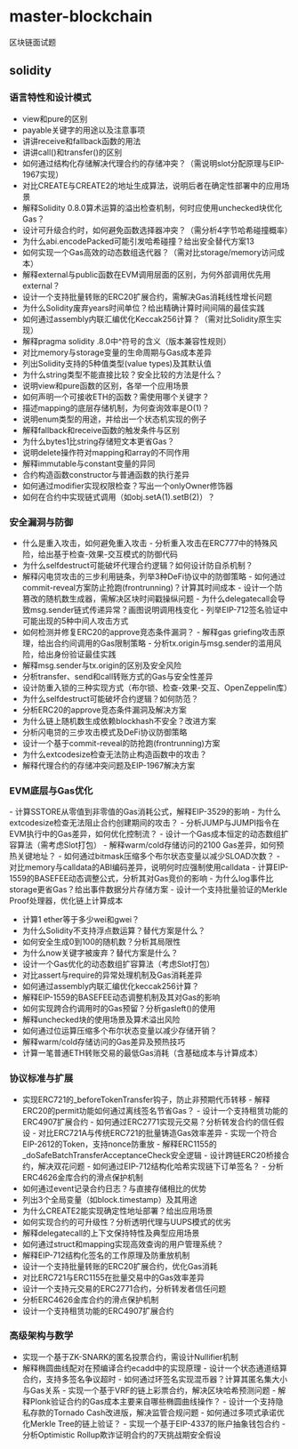 # master-blockchain
区块链面试题


## solidity

### 语言特性和设计模式

- view和pure的区别
- payable关键字的用途以及注意事项
- 讲讲receive和fallback函数的用法
- 讲讲call()和transfer()的区别
- ‌如何通过结构化存储解决代理合约的存储冲突？‌（需说明slot分配原理与EIP-1967实现）
- 对比CREATE与CREATE2的地址生成算法，说明后者在确定性部署中的应用场景
- 解释Solidity 0.8.0算术运算的溢出检查机制，何时应使用unchecked块优化Gas？
- 设计可升级合约时，如何避免函数选择器冲突？‌（需分析4字节哈希碰撞概率）
- 为什么abi.encodePacked可能引发哈希碰撞？给出安全替代方案‌‌13
- ‌如何实现一个Gas高效的动态数组迭代器？‌（需对比storage/memory访问成本）
- 解释external与public函数在EVM调用层面的区别，为何外部调用优先用external？
- ‌设计一个支持批量转账的ERC20扩展合约，需解决Gas消耗线性增长问题
- 为什么Solidity废弃years时间单位？给出精确计算时间间隔的最佳实践
- 如何通过assembly内联汇编优化Keccak256计算？‌（需对比Solidity原生实现）
- 解释pragma solidity .8.0中^符号的含义（版本兼容性规则）
- 对比memory与storage变量的生命周期与Gas成本差异
- 列出Solidity支持的5种值类型(value types)及其默认值
- 为什么string类型不能直接比较？安全比较的方法是什么？
- 说明view和pure函数的区别，各举一个应用场景
- 如何声明一个可接收ETH的函数？需使用哪个关键字？
- 描述mapping的底层存储机制，为何查询效率是O(1)？
- 说明enum类型的用途，并给出一个状态机实现的例子
- 解释fallback和receive函数的触发条件与区别
- 为什么bytes1比string存储短文本更省Gas？
- 说明delete操作符对mapping和array的不同作用
- 解释immutable与constant变量的异同
- 合约构造函数constructor与普通函数的执行差异
- 如何通过modifier实现权限检查？写出一个onlyOwner修饰器
- 如何在合约中实现链式调用（如obj.setA(1).setB(2)）？


### 安全漏洞与防御

- 什么是重入攻击，如何避免重入攻击
‌- 分析重入攻击在ERC777中的特殊风险，给出基于检查-效果-交互模式的防御代码
- 为什么selfdestruct可能破坏代理合约逻辑？如何设计防自杀机制？
- 解释闪电贷攻击的三步利用链条，列举3种DeFi协议中的防御策略
‌- 如何通过commit-reveal方案防止抢跑(frontrunning)？计算其时间成本‌‌
‌- 设计一个防篡改的随机数生成器，需解决区块时间戳操纵问题
‌- 为什么delegatecall会导致msg.sender链式传递异常？画图说明调用栈变化‌‌
‌- 列举EIP-712签名验证中可能出现的5种中间人攻击方式‌
- ‌如何检测并修复ERC20的approve竞态条件漏洞？
‌- 解释gas griefing攻击原理，给出合约间调用的Gas限制策略‌
‌- 分析tx.origin与msg.sender的滥用风险，给出身份验证最佳实践
- 解释msg.sender与tx.origin的区别及安全风险
- 分析transfer、send和call转账方式的Gas与安全性差异
- 设计防重入锁的三种实现方式（布尔锁、检查-效果-交互、OpenZeppelin库）
- 为什么selfdestruct可能破坏合约逻辑？如何防范？
- 分析ERC20的approve竞态条件漏洞及解决方案
- 为什么链上随机数生成依赖blockhash不安全？改进方案
- 分析闪电贷的三步攻击模式及DeFi协议防御策略
- 设计一个基于commit-reveal的防抢跑(frontrunning)方案
- 为什么extcodesize检查无法防止构造函数中的攻击？
- 解释代理合约的存储冲突问题及EIP-1967解决方案


### EVM底层与Gas优化

‌- 计算SSTORE从零值到非零值的Gas消耗公式，解释EIP-3529的影响
‌- 为什么extcodesize检查无法阻止合约创建期间的攻击？
‌- 分析JUMP与JUMPI指令在EVM执行中的Gas差异，如何优化控制流？
‌- 设计一个Gas成本恒定的动态数组扩容算法‌（需考虑Slot打包）
‌- 解释warm/cold存储访问的2100 Gas差异，如何预热关键地址？
‌- 如何通过bitmask压缩多个布尔状态变量以减少SLOAD次数？
‌- 对比memory与calldata的ABI编码差异，说明何时应强制使用calldata‌
‌- 计算EIP-1559的BASEFEE动态调整公式，分析其对Gas竞价的影响
‌- 为什么log事件比storage更省Gas？给出事件数据分片存储方案
‌- 设计一个支持批量验证的Merkle Proof处理器，优化链上计算成本
- 计算1 ether等于多少wei和gwei？
- 为什么Solidity不支持浮点数运算？替代方案是什么？
- 如何安全生成0到100的随机数？分析其局限性
- 为什么now关键字被废弃？替代方案是什么？
- 设计一个Gas优化的动态数组扩容算法（考虑Slot打包）
- 对比assert与require的异常处理机制及Gas消耗差异
- 如何通过assembly内联汇编优化keccak256计算？
- 解释EIP-1559的BASEFEE动态调整机制及其对Gas的影响
- 如何实现跨合约调用时的Gas预留？分析gasleft()的使用
- 解释unchecked块的使用场景及算术溢出风险
- 如何通过位运算压缩多个布尔状态变量以减少存储开销？
- 解释warm/cold存储访问的Gas差异及预热技巧
- 计算一笔普通ETH转账交易的最低Gas消耗（含基础成本与计算成本）


### 协议标准与扩展

- ‌实现ERC721的_beforeTokenTransfer钩子，防止非预期代币转移
‌- 解释ERC20的permit功能如何通过离线签名节省Gas？
‌- 设计一个支持租赁功能的ERC4907扩展合约
‌- 如何通过ERC2771实现元交易？分析转发合约的信任假设‌
‌- 对比ERC721A与传统ERC721的批量铸造Gas效率差异‌
‌- 实现一个符合EIP-2612的Token，支持nonce防重放‌
‌- 解释ERC1155的_doSafeBatchTransferAcceptanceCheck安全逻辑
‌- 设计跨链ERC20桥接合约，解决双花问题‌‌
‌- 如何通过EIP-712结构化哈希实现链下订单签名？
‌- 分析ERC4626金库合约的滑点保护机制
- 如何通过event记录合约日志？与直接存储相比的优势
- 列出3个全局变量（如block.timestamp）及其用途
- 为什么CREATE2能实现确定性地址部署？给出应用场景
- 如何实现合约的可升级性？分析透明代理与UUPS模式的优劣
- 解释delegatecall的上下文保持特性及典型应用场景
- 如何通过struct和mapping实现高效查询的用户管理系统？
- 解释EIP-712结构化签名的工作原理及防重放机制
- 设计一个支持批量转账的ERC20扩展合约，优化Gas消耗
- 对比ERC721与ERC1155在批量交易中的Gas效率差异
- 设计一个支持元交易的ERC2771合约，分析转发者信任问题
- 分析ERC4626金库合约的滑点保护机制
- 设计一个支持租赁功能的ERC4907扩展合约

### 高级架构与数学

- 实现一个基于ZK-SNARK的匿名投票合约，需设计Nullifier机制‌
- ‌解释椭圆曲线配对在预编译合约ecadd中的实现原理‌
‌- 设计一个状态通道结算合约，支持多签名争议超时‌
‌- 如何通过环签名实现混币器？计算其匿名集大小与Gas关系‌
‌- 实现一个基于VRF的链上彩票合约，解决区块哈希预测问题
‌- 解释Plonk验证合约的Gas成本主要来自哪些椭圆曲线操作？
‌- 设计一个支持隐私存款的Tornado Cash改进版，解决监管合规问题
‌- 如何通过多项式承诺优化Merkle Tree的链上验证？‌‌
‌- 实现一个基于EIP-4337的账户抽象钱包合约
‌- 分析Optimistic Rollup欺诈证明合约的7天挑战期安全假设‌‌
